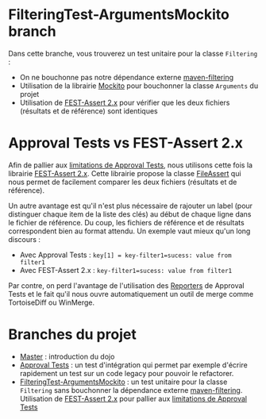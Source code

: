 FilteringTest-ArgumentsMockito branch
=====================================
Dans cette branche, vous trouverez un test unitaire pour la classe `Filtering` :

- On ne bouchonne pas notre dépendance externe [maven-filtering](http://maven.apache.org/shared/maven-filtering/ "Maven Filtering Web Site")
- Utilisation de la librairie [Mockito](http://code.google.com/p/mockito/ "Mockito Web Site") pour bouchonner la classe `Arguments` du projet 
- Utilisation de [FEST-Assert 2.x](https://github.com/alexruiz/fest-assert-2.x "Fest-Assert 2.x Github Repository") pour vérifier que les deux fichiers (résultats et de référence) sont identiques

# Approval Tests vs FEST-Assert 2.x
Afin de pallier aux [limitations de Approval Tests](https://github.com/sanlaville/Dojo69-Filtering/tree/ApprovalTests "Limitations de Approval Tests"), nous utilisons cette fois la librairie [FEST-Assert 2.x](https://github.com/alexruiz/fest-assert-2.x "Fest-Assert 2.x Github Repository"). Cette librairie propose la classe [FileAssert](https://github.com/alexruiz/fest-assert-2.x/blob/master/src/main/java/org/fest/assertions/api/FileAssert.java "FileAssert source code") qui nous permet de facilement comparer les deux fichiers (résultats et de référence).

Un autre avantage est qu'il n'est plus nécessaire de rajouter un label (pour distinguer chaque item de la liste des clés) au début de chaque ligne dans le fichier de référence. Du coup, les fichiers de référence et de résultats correspondent bien au format attendu. Un exemple vaut mieux qu'un long discours :

- Avec Approval Tests : `key[1] = key-filter1=sucess: value from filter1`
- Avec FEST-Assert 2.x : `key-filter1=sucess: value from filter1`

Par contre, on perd l'avantage de l'utilisation des [Reporters](http://blog.approvaltests.com/2011/12/using-reporters-in-approval-tests.html "Approval Test Reporters article") de Approval Tests et le fait qu'il nous ouvre automatiquement un outil de merge comme TortoiseDiff ou WinMerge.


# Branches du projet

- [Master](https://github.com/sanlaville/Dojo69-Filtering "master branch") : introduction du dojo 
- [Approval Tests](https://github.com/sanlaville/Dojo69-Filtering/tree/ApprovalTests "Approval Tests branch") : un test d'intégration qui permet par exemple d'écrire rapidement un test sur un code legacy pour pouvoir le refactorer.
- [FilteringTest-ArgumentsMockito](https://github.com/sanlaville/Dojo69-Filtering/tree/FilteringTest-ArgumentsMockito "FilteringTest-ArgumentsMockito branch") : un test unitaire pour la classe `Filtering` sans bouchonner la dépendance externe [maven-filtering](http://maven.apache.org/shared/maven-filtering/ "Maven Filtering Web Site"). Utilisation de [FEST-Assert 2.x](https://github.com/alexruiz/fest-assert-2.x "Fest-Assert 2.x Github Repository") pour pallier aux [limitations de Approval Tests](https://github.com/sanlaville/Dojo69-Filtering/tree/ApprovalTests "Limitations de Approval Tests")

